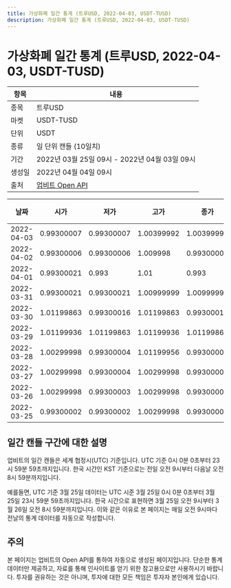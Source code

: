 ```yaml
---
title: 가상화폐 일간 통계 (트루USD, 2022-04-03, USDT-TUSD)
description: 가상화폐 일간 통계 (트루USD, 2022-04-03, USDT-TUSD)
---
```



가상화폐 일간 통계 (트루USD, 2022-04-03, USDT-TUSD)
===

|항목|내용|
|--|--|
|종목|트루USD|
|마켓|USDT-TUSD|
|단위|USDT|
|종류|일 단위 캔들 (10일치)|
|기간|2022년 03월 25일 09시 - 2022년 04월 03일 09시|
|생성일|2022년 04월 04일 09시|
|출처|[업비트 Open API](https://docs.upbit.com)|


|날짜|시가|저가|고가|종가|비고|
|--|--|--|--|--|--|
|2022-04-03|0.99300007|0.99300007|1.00399992|1.00399992|    |
|2022-04-02|0.99300006|0.99300006|1.009998|0.99300006|    |
|2022-04-01|0.99300021|0.993|1.01|0.993|    |
|2022-03-31|0.99300021|0.99300021|1.00999999|1.00999999|    |
|2022-03-30|1.01199863|0.99300016|1.01199863|0.99300017|    |
|2022-03-29|1.01199936|1.01199863|1.01199936|1.01199863|    |
|2022-03-28|1.00299998|0.99300004|1.01199956|0.99300005|    |
|2022-03-27|1.00299998|0.99300004|1.00299998|0.99300004|    |
|2022-03-26|1.00299998|0.99300003|1.00299998|0.99300003|    |
|2022-03-25|0.99300002|0.99300002|1.00299998|0.99300002|    |


일간 캔들 구간에 대한 설명
---


업비트의 일간 캔들은 세계 협정시(UTC) 기준입니다. 
UTC 기준 0시 0분 0초부터 23시 59분 59초까지입니다. 
한국 시간인 KST 기준으로는 전일 오전 9시부터 다음날 오전 8시 59분까지입니다. 


예를들면, UTC 기준 3월 25일 데이터는 UTC 시준 3월 25일 0시 0분 0초부터 3월 25일 23시 59분 59초까지입니다. 
한국 시간으로 표현하면 3월 25일 오전 9시부터 3월 26일 오전 8시 59분까지입니다. 
이와 같은 이유로 본 페이지는 매일 오전 9시마다 전날의 통계 데이터를 자동으로 작성합니다. 


주의
---


본 페이지는 업비트의 Open API를 통하여 자동으로 생성된 페이지입니다. 
단순한 통계 데이터만 제공하고, 자료를 통해 인사이트를 얻기 위한 참고용으로만 사용하시기 바랍니다. 
투자를 권유하는 것은 아니며, 투자에 대한 모든 책임은 투자자 본인에게 있습니다. 
